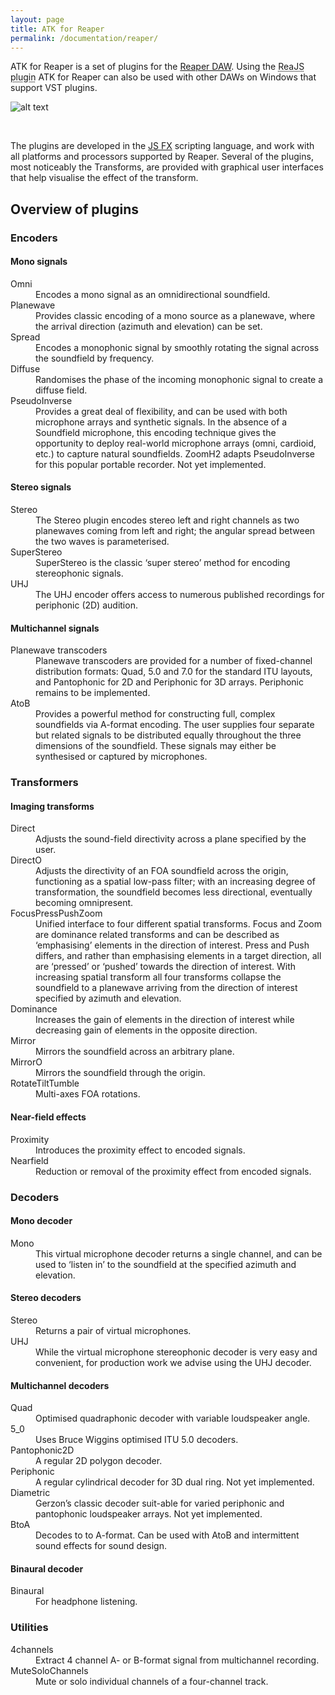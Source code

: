```yaml
---
layout: page
title: ATK for Reaper
permalink: /documentation/reaper/
---
```


<p class="lead">ATK for Reaper is a set of plugins for the <a href="https://reaper.fm">Reaper DAW</a>. Using the <abbr title="ReaJS plugin is part of the ReaPlugs VST FX Suite.">ReaJS plugin</abbr> ATK for Reaper can also be used with other DAWs on Windows that support VST plugins.</p>

<p class="text-center">
  <img src="/assets/images/documentation/reaper/plugins.png" alt="alt text" title="ImagingTransform Plugins" class="img-responsive center-block" />
</p>

&nbsp;

The plugins are developed in the [JS FX](https://reaper.fm/sdk/js/js.php) scripting language, and work with all platforms and processors supported by Reaper. Several of the plugins, most noticeably the Transforms, are provided with graphical user interfaces that help visualise the effect of the transform.


## Overview of plugins


<h3 class="page-header">Encoders</h3>

<h4 class="page-header">Mono signals</h4>

<dl class="dl-horizontal">
  <dt>Omni</dt>
  <dd>Encodes a mono signal as an omnidirectional soundfield.</dd>

  <dt>Planewave</dt>
  <dd>Provides classic encoding of a mono source as a planewave, where the arrival direction (azimuth and elevation) can be set.</dd>

  <dt>Spread</dt>
  <dd>Encodes a monophonic signal by smoothly rotating the signal across the soundfield by frequency.</dd>

  <dt>Diffuse</dt>
  <dd>Randomises the phase of the incoming monophonic signal to create a diffuse field.</dd>

  <dt>PseudoInverse</dt>
  <dd>Provides a great deal of flexibility, and can be used with both microphone arrays and synthetic signals. In the absence of a Soundfield microphone, this encoding technique gives the opportunity to deploy real-world microphone arrays (omni, cardioid, etc.) to capture natural soundfields. ZoomH2 adapts PseudoInverse for this popular portable recorder. <span class="bg-danger">Not yet implemented.</span> </dd>

</dl>

<h4 class="page-header">Stereo signals</h4>

<dl class="dl-horizontal">
  <dt>Stereo</dt>
  <dd>The Stereo plugin encodes stereo left and right channels as two planewaves coming from left and right; the angular spread between the two waves is parameterised.</dd>

  <dt>SuperStereo</dt>
  <dd>SuperStereo is the classic ‘super stereo’ method for encoding stereophonic signals.</dd>

  <dt>UHJ</dt>
  <dd>The UHJ encoder offers access to numerous published recordings for periphonic (2D) audition.
</dd>
</dl>

<h4 class="page-header">Multichannel signals</h4>

<dl class="dl-horizontal">
  <dt>Planewave transcoders</dt>
  <dd>Planewave transcoders are provided for a number of fixed-channel distribution formats: Quad, 5.0 and 7.0 for the standard ITU layouts, and Pantophonic for 2D and Periphonic for 3D arrays. <span class="bg-danger">Periphonic remains to be implemented.</span></dd>

  <dt>AtoB</dt>
  <dd>Provides a powerful method for constructing full, complex soundfields via A-format encoding. The user supplies four separate but related signals to be distributed equally throughout the three dimensions of the soundfield. These signals may either be synthesised or captured by microphones.</dd>
</dl>



<h3 class="page-header">Transformers</h3>

<h4 class="page-header">Imaging transforms</h4>


<dl class="dl-horizontal">
  <dt>Direct</dt>
  <dd>Adjusts the sound-field directivity across a plane specified by the user.</dd>

  <dt>DirectO</dt>
  <dd>Adjusts the directivity of an FOA soundfield across the origin, functioning as a spatial low-pass filter; with an increasing degree of transformation, the soundfield becomes less directional, eventually becoming omnipresent.</dd>

  <dt>FocusPressPushZoom</dt>
  <dd>Unified interface to four different spatial transforms. Focus and Zoom are dominance related transforms and can be described as ‘emphasising’ elements in the direction of interest. Press and Push differs, and rather than emphasising elements in a target direction, all are ‘pressed’ or ‘pushed’ towards the direction of interest. With increasing spatial transform all four transforms collapse the soundfield to a planewave arriving from the direction of interest specified by azimuth and elevation.
  </dd>

  <dt>Dominance</dt>
  <dd>Increases the gain of elements in the direction of interest while decreasing gain of elements in the opposite direction.</dd>

  <dt>Mirror</dt>
  <dd> Mirrors the soundfield across an arbitrary plane.</dd>

  <dt>MirrorO</dt>
  <dd>Mirrors the soundfield through the origin.</dd>

  <dt>RotateTiltTumble</dt>
  <dd>Multi-axes FOA rotations.</dd>
</dl>

<h4 class="page-header">Near-field effects</h4>

<dl class="dl-horizontal">
  <dt>Proximity</dt>
  <dd>Introduces the proximity effect to encoded signals.</dd>

  <dt>Nearfield</dt>
  <dd>Reduction or removal of the proximity effect from encoded signals.</dd>
</dl>


<h3 class="page-header">Decoders</h3>

<h4 class="page-header">Mono decoder</h4>

<dl class="dl-horizontal">
  <dt>Mono</dt>
  <dd>This virtual microphone decoder returns a single channel, and can be used to ‘listen in’ to the soundfield at the specified azimuth and elevation.</dd>
</dl>

<h4 class="page-header">Stereo decoders</h4>

<dl class="dl-horizontal">
  <dt>Stereo</dt>
  <dd>Returns a pair of virtual microphones.</dd>

  <dt>UHJ</dt>
  <dd>While the virtual microphone stereophonic decoder is very easy and convenient, for production work we advise using the UHJ decoder.</dd>
</dl>

<h4 class="page-header">Multichannel decoders</h4>

<dl class="dl-horizontal">
  <dt>Quad</dt>
  <dd>Optimised quadraphonic decoder with variable loudspeaker angle.</dd>

  <dt>5_0</dt>
  <dd>Uses Bruce Wiggins optimised ITU 5.0 decoders.</dd>

  <dt>Pantophonic2D</dt>
  <dd>A regular 2D polygon decoder.</dd>

  <dt>Periphonic</dt>
  <dd>A regular cylindrical decoder for 3D dual ring. <span class="bg-danger">Not yet implemented.</span> </dd>

  <dt>Diametric</dt>
  <dd>Gerzon’s classic decoder suit-able for varied periphonic and pantophonic loudspeaker arrays. <span class="bg-danger">Not yet implemented.</span> </dd>

  <dt>BtoA</dt>
  <dd>Decodes to to A-format. Can be used with AtoB and intermittent sound effects for sound design.</dd>

</dl>

<h4 class="page-header">Binaural decoder</h4>

<dl class="dl-horizontal">
  <dt>Binaural</dt>
  <dd>For headphone listening.</dd>
</dl>

<h3 class="page-header">Utilities</h3>

<dl class="dl-horizontal">
  <dt>4channels</dt>
  <dd>Extract 4 channel A- or B-format signal from multichannel recording.</dd>

  <dt>MuteSoloChannels</dt>
  <dd>Mute or solo individual channels of a four-channel track.</dd>
</dl>
